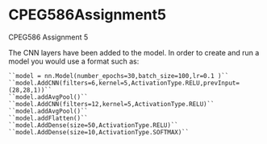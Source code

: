 # CPEG586Assignment5
CPEG586 Assignment 5

The CNN layers have been added to the model.  In order to create and run a model you would use a format such as:

    ``model = nn.Model(number_epochs=30,batch_size=100,lr=0.1 )``
    ``model.AddCNN(filters=6,kernel=5,ActivationType.RELU,prevInput=(28,28,1))``
    ``model.addAvgPool()``
    ``model.AddCNN(filters=12,kernel=5,ActivationType.RELU)``
    ``model.addAvgPool()``
    ``model.addFlatten()``
    ``model.AddDense(size=50,ActivationType.RELU)``
    ``model.AddDense(size=10,ActivationType.SOFTMAX)``
